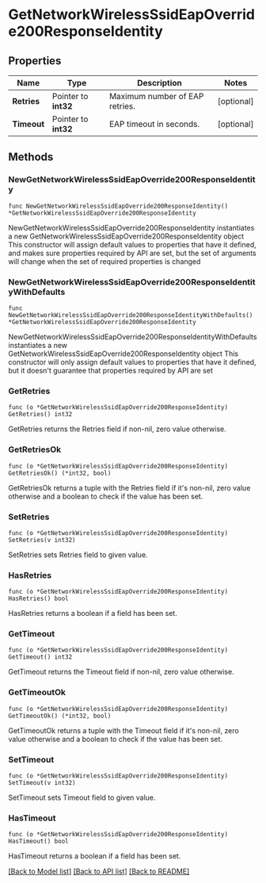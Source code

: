 # GetNetworkWirelessSsidEapOverride200ResponseIdentity

## Properties

Name | Type | Description | Notes
------------ | ------------- | ------------- | -------------
**Retries** | Pointer to **int32** | Maximum number of EAP retries. | [optional] 
**Timeout** | Pointer to **int32** | EAP timeout in seconds. | [optional] 

## Methods

### NewGetNetworkWirelessSsidEapOverride200ResponseIdentity

`func NewGetNetworkWirelessSsidEapOverride200ResponseIdentity() *GetNetworkWirelessSsidEapOverride200ResponseIdentity`

NewGetNetworkWirelessSsidEapOverride200ResponseIdentity instantiates a new GetNetworkWirelessSsidEapOverride200ResponseIdentity object
This constructor will assign default values to properties that have it defined,
and makes sure properties required by API are set, but the set of arguments
will change when the set of required properties is changed

### NewGetNetworkWirelessSsidEapOverride200ResponseIdentityWithDefaults

`func NewGetNetworkWirelessSsidEapOverride200ResponseIdentityWithDefaults() *GetNetworkWirelessSsidEapOverride200ResponseIdentity`

NewGetNetworkWirelessSsidEapOverride200ResponseIdentityWithDefaults instantiates a new GetNetworkWirelessSsidEapOverride200ResponseIdentity object
This constructor will only assign default values to properties that have it defined,
but it doesn't guarantee that properties required by API are set

### GetRetries

`func (o *GetNetworkWirelessSsidEapOverride200ResponseIdentity) GetRetries() int32`

GetRetries returns the Retries field if non-nil, zero value otherwise.

### GetRetriesOk

`func (o *GetNetworkWirelessSsidEapOverride200ResponseIdentity) GetRetriesOk() (*int32, bool)`

GetRetriesOk returns a tuple with the Retries field if it's non-nil, zero value otherwise
and a boolean to check if the value has been set.

### SetRetries

`func (o *GetNetworkWirelessSsidEapOverride200ResponseIdentity) SetRetries(v int32)`

SetRetries sets Retries field to given value.

### HasRetries

`func (o *GetNetworkWirelessSsidEapOverride200ResponseIdentity) HasRetries() bool`

HasRetries returns a boolean if a field has been set.

### GetTimeout

`func (o *GetNetworkWirelessSsidEapOverride200ResponseIdentity) GetTimeout() int32`

GetTimeout returns the Timeout field if non-nil, zero value otherwise.

### GetTimeoutOk

`func (o *GetNetworkWirelessSsidEapOverride200ResponseIdentity) GetTimeoutOk() (*int32, bool)`

GetTimeoutOk returns a tuple with the Timeout field if it's non-nil, zero value otherwise
and a boolean to check if the value has been set.

### SetTimeout

`func (o *GetNetworkWirelessSsidEapOverride200ResponseIdentity) SetTimeout(v int32)`

SetTimeout sets Timeout field to given value.

### HasTimeout

`func (o *GetNetworkWirelessSsidEapOverride200ResponseIdentity) HasTimeout() bool`

HasTimeout returns a boolean if a field has been set.


[[Back to Model list]](../README.md#documentation-for-models) [[Back to API list]](../README.md#documentation-for-api-endpoints) [[Back to README]](../README.md)


